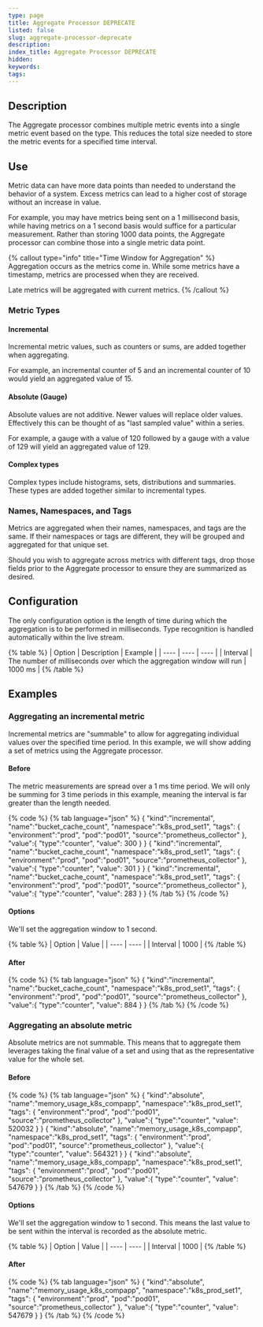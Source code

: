 ```yaml
---
type: page
title: Aggregate Processor DEPRECATE
listed: false
slug: aggregate-processor-deprecate
description: 
index_title: Aggregate Processor DEPRECATE
hidden: 
keywords: 
tags: 
---
```


## Description

The Aggregate processor combines multiple metric events into a single metric event based on the type. This reduces the total size needed to store the metric events for a specified time interval.

## Use

Metric data can have more data points than needed to understand the behavior of a system. Excess metrics can lead to a higher cost of storage without an increase in value.

For example, you may have metrics being sent on a 1 millisecond basis, while having metrics on a 1 second basis would suffice for a particular measurement. Rather than storing 1000 data points, the Aggregate processor can combine those into a single metric data point.

{% callout type="info" title="Time Window for Aggregation" %}
Aggregation occurs as the metrics come in. While some metrics have a timestamp, metrics are processed when they are received.

Late metrics will be aggregated with current metrics.
{% /callout %}

### Metric Types

#### Incremental

Incremental metric values, such as counters or sums, are added together when aggregating.

For example, an incremental counter of 5 and an incremental counter of 10 would yield an aggregated value of 15.

#### Absolute (Gauge)

Absolute values are not additive. Newer values will replace older values. Effectively this can be thought of as "last sampled value" within a series.

For example, a gauge with a value of 120 followed by a gauge with a value of 129 will yield an aggregated value of 129.

#### Complex types

Complex types include histograms, sets, distributions and summaries. These types are added together similar to incremental types.

### Names, Namespaces, and Tags

Metrics are aggregated when their names, namespaces, and tags are the same. If their namespaces or tags are different, they will be grouped and aggregated for that unique set.

Should you wish to aggregate across metrics with different tags, drop those fields prior to the Aggregate processor to ensure they are summarized as desired.

## Configuration

The only configuration option is the length of time during which the aggregation is to be performed in milliseconds. Type recognition is handled automatically within the live stream.

{% table %}
| Option | Description | Example | 
| ---- | ---- | ---- | 
| Interval | The number of milliseconds over which the aggregation window will run | 1000 ms | 
{% /table %}

## Examples

### Aggregating an incremental metric

Incremental metrics are "summable" to allow for aggregating individual values over the specified time period. In this example, we will show adding a set of metrics using the Aggregate processor.

#### Before

The metric measurements are spread over a 1 ms time period. We will only be summing for 3 time periods in this example, meaning the interval is far greater than the length needed.

{% code %}
{% tab language="json" %}
{
  "kind":"incremental",
  "name":"bucket_cache_count",
  "namespace":"k8s_prod_set1",
  "tags": {
    "environment":"prod",
    "pod":"pod01",
    "source":"prometheus_collector"
  },
  "value":{
    "type":"counter",
    "value": 300
  }
}
{
  "kind":"incremental",
  "name":"bucket_cache_count",
  "namespace":"k8s_prod_set1",
  "tags": {
    "environment":"prod",
    "pod":"pod01",
    "source":"prometheus_collector"
  },
  "value":{
    "type":"counter",
    "value": 301
  }
}
{
  "kind":"incremental",
  "name":"bucket_cache_count",
  "namespace":"k8s_prod_set1",
  "tags": {
    "environment":"prod",
    "pod":"pod01",
    "source":"prometheus_collector"
  },
  "value":{
    "type":"counter",
    "value": 283
  }
}
{% /tab %}
{% /code %}

#### Options

We'll set the aggregation window to 1 second.

{% table %}
| Option | Value | 
| ---- | ---- | 
| Interval | 1000 | 
{% /table %}

#### After

{% code %}
{% tab language="json" %}
{
  "kind":"incremental",
  "name":"bucket_cache_count",
  "namespace":"k8s_prod_set1",
  "tags": {
    "environment":"prod",
    "pod":"pod01",
    "source":"prometheus_collector"
  },
  "value":{
    "type":"counter",
    "value": 884
  }
}
{% /tab %}
{% /code %}

### Aggregating an absolute metric

Absolute metrics are not summable. This means that to aggregate them leverages taking the final value of a set and using that as the representative value for the whole set.

#### Before

{% code %}
{% tab language="json" %}
{
  "kind":"absolute",
  "name":"memory_usage_k8s_compapp",
  "namespace":"k8s_prod_set1",
  "tags": {
    "environment":"prod",
    "pod":"pod01",
    "source":"prometheus_collector"
  },
  "value":{
    "type":"counter",
    "value": 520032
  }
}
{
  "kind":"absolute",
  "name":"memory_usage_k8s_compapp",
  "namespace":"k8s_prod_set1",
  "tags": {
    "environment":"prod",
    "pod":"pod01",
    "source":"prometheus_collector"
  },
  "value":{
    "type":"counter",
    "value": 564321
  }
}
{
  "kind":"absolute",
  "name":"memory_usage_k8s_compapp",
  "namespace":"k8s_prod_set1",
  "tags": {
    "environment":"prod",
    "pod":"pod01",
    "source":"prometheus_collector"
  },
  "value":{
    "type":"counter",
    "value": 547679
  }
}
{% /tab %}
{% /code %}

#### Options

We'll set the aggregation window to 1 second. This means the last value to be sent within the interval is recorded as the absolute metric.

{% table %}
| Option | Value | 
| ---- | ---- | 
| Interval | 1000 | 
{% /table %}

#### After

{% code %}
{% tab language="json" %}
{
  "kind":"absolute",
  "name":"memory_usage_k8s_compapp",
  "namespace":"k8s_prod_set1",
  "tags": {
    "environment":"prod",
    "pod":"pod01",
    "source":"prometheus_collector"
  },
  "value":{
    "type":"counter",
    "value": 547679
  }
}
{% /tab %}
{% /code %}